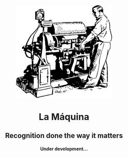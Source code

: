 <div align="center">
    <a href="https://github.com/cosasdepuma/LaMaquina">
        <img alt="Logo" src=".github/README/logo.svg" width="300" />
    </a>
    <h1>La Máquina</h1>
    <h2>Recognition done the way it matters</h2>
    <h4>Under development...</h4>
</div>
<br/>
